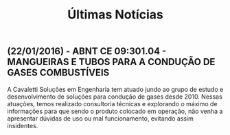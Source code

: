 ﻿---
layout: default
title: Últimas Notícias
permalink: /6-Ultimas Noticias/
---

## (22/01/2016) - ABNT CE 09:301.04 - MANGUEIRAS E  TUBOS PARA A CONDUÇÃO DE GASES COMBUSTÍVEIS

A Cavaletti Soluções em Engenharia tem atuado jundo ao grupo de estudo e desenvolvimento de soluções para condução de gases desde 2010. Nessas atuações, temos realizado consultoria técnicas e explorando o máximo de informações para que sendo o produto colocado em operação, não venha a apresentar dúvidas de uso ou mal funcionamento, evitando assim insidentes.